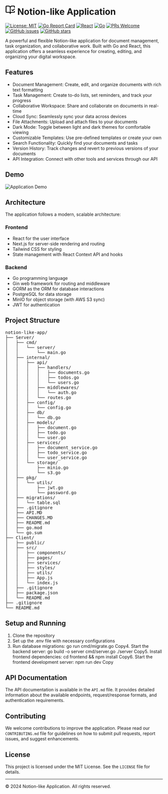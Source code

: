 # <img src="https://github.com/lucide-icons/lucide/blob/main/icons/book-open-check.svg" width="32" height="32" alt="Notion-like App Logo"> Notion-like Application

[![License: MIT](https://img.shields.io/badge/License-MIT-yellow.svg)](https://opensource.org/licenses/MIT)
[![Go Report Card](https://goreportcard.com/badge/github.com/yourusername/notion-like-app)](https://goreportcard.com/report/github.com/yourusername/notion-like-app)
[![React](https://img.shields.io/badge/React-18.2.0-blue.svg)](https://reactjs.org/)
[![Go](https://img.shields.io/badge/Go-1.23+-00ADD8.svg)](https://golang.org)
[![PRs Welcome](https://img.shields.io/badge/PRs-welcome-brightgreen.svg?style=flat-square)](http://makeapullrequest.com)
[![GitHub issues](https://img.shields.io/github/issues/feichai0017/notion-like.svg)](https://github.com/feichai0017/notion-like/issues)
[![GitHub stars](https://img.shields.io/github/stars/feichai0017/notion-like.svg)](https://github.com/feichai0017/notion-like/stargazers)


A powerful and flexible Notion-like application for document management, task organization, and collaborative work. Built with Go and React, this application offers a seamless experience for creating, editing, and organizing your digital workspace.

## Features

- Document Management: Create, edit, and organize documents with rich text formatting
- Task Management: Create to-do lists, set reminders, and track your progress
- Collaborative Workspace: Share and collaborate on documents in real-time
- Cloud Sync: Seamlessly sync your data across devices
- File Attachments: Upload and attach files to your documents
- Dark Mode: Toggle between light and dark themes for comfortable viewing
- Customizable Templates: Use pre-defined templates or create your own
- Search Functionality: Quickly find your documents and tasks
- Version History: Track changes and revert to previous versions of your documents
- API Integration: Connect with other tools and services through our API

## Demo

![Application Demo](/demo.gif)

## Architecture

The application follows a modern, scalable architecture:

### Frontend

- React for the user interface
- Next.js for server-side rendering and routing
- Tailwind CSS for styling
- State management with React Context API and hooks

### Backend

- Go programming language
- Gin web framework for routing and middleware
- GORM as the ORM for database interactions
- PostgreSQL for data storage
- MinIO for object storage (with AWS S3 sync)
- JWT for authentication

## Project Structure
<pre className="bg-gray-100 p-4 rounded-lg overflow-x-auto">
notion-like-app/
├── Server/
│   ├── cmd/
│   │   └── server/
│   │       └── main.go
│   ├── internal/
│   │   ├── api/
│   │   │   ├── handlers/
│   │   │   │   ├── documents.go
│   │   │   │   ├── todos.go
│   │   │   │   └── users.go
│   │   │   ├── middlewares/
│   │   │   │   └── auth.go
│   │   │   └── routes.go
│   │   ├── config/
│   │   │   └── config.go
│   │   ├── db/
│   │   │   └── db.go
│   │   ├── models/
│   │   │   ├── document.go
│   │   │   ├── todo.go
│   │   │   └── user.go
│   │   ├── services/
│   │   │   ├── document_service.go
│   │   │   ├── todo_service.go
│   │   │   └── user_service.go
│   │   └── storage/
│   │       ├── minio.go
│   │       └── s3.go
│   ├── pkg/
│   │   └── utils/
│   │       ├── jwt.go
│   │       └── password.go
│   ├── migrations/
│   │   └── table.sql
│   ├── .gitignore
│   ├── API.MD
│   ├── CHANGES.MD
│   ├── README.md
│   ├── go.mod
│   └── go.sum
├── Client/
│   ├── public/
│   ├── src/
│   │   ├── components/
│   │   ├── pages/
│   │   ├── services/
│   │   ├── styles/
│   │   ├── utils/
│   │   ├── App.js
│   │   └── index.js
│   ├── .gitignore
│   ├── package.json
│   └── README.md
├── .gitignore
└── README.md
</pre>
## Setup and Running

1. Clone the repository
2. Set up the .env file with necessary configurations
3. Run database migrations:
   go run cmd/migrate.go
   Copy4. Start the backend server:
   go build -o server cmd/server.go
   ./server
   Copy5. Install frontend dependencies:
   cd frontend && npm install
   Copy6. Start the frontend development server:
   npm run dev
   Copy
## API Documentation

The API documentation is available in the `API.md` file. It provides detailed information about the available endpoints, request/response formats, and authentication requirements.

## Contributing

We welcome contributions to improve the application. Please read our `CONTRIBUTING.md` file for guidelines on how to submit pull requests, report issues, and suggest enhancements.

## License

This project is licensed under the MIT License. See the `LICENSE` file for details.

---

© 2024 Notion-like Application. All rights reserved.
